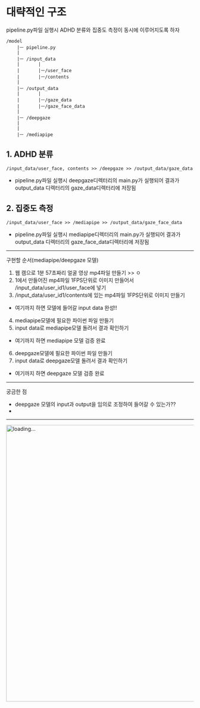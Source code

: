 # 대략적인 구조
pipeline.py파일 실행시 ADHD 분류와 집중도 측정이 동시에 이루어지도록 하자
```
/model
    |ㅡ pipeline.py
    |
    |ㅡ /input_data
    |       |
    |       |ㅡ/user_face
    |       |ㅡ/contents
    |
    |ㅡ /output_data
    |       |
    |       |ㅡ/gaze_data
    |       |ㅡ/gaze_face_data
    |
    |ㅡ /deepgaze
    |
    |
    |ㅡ /mediapipe
```

## 1. ADHD 분류
`/input_data/user_face, contents >> /deepgaze >> /output_data/gaze_data`
- pipeline.py파일 실행시 deepgaze디렉터리의 main.py가 실행되어 결과가 output_data 디렉터리의 gaze_data디렉터리에 저장됨

## 2. 집중도 측정
`/input_data/user_face >> /mediapipe >> /output_data/gaze_face_data`
- pipeline.py파일 실행시 mediapipe디렉터리의 main.py가 실행되어 결과가 output_data 디렉터리의 gaze_face_data디렉터리에 저장됨

--------
구현할 순서(mediapipe/deepgaze 모델)

1. 웹 캠으로 1분 57초짜리 얼굴 영상 mp4파일 만들기 >> ㅇ
2. 1에서 만들어진 mp4파일 1FPS단위로 이미지 만들어서 /input_data/user_id1/user_face에 넣기
3. /input_data/user_id1/contents에 있는 mp4파일 1FPS단위로 이미지 만들기
- 여기까지 하면 모델에 들어갈 input data 완성!!
4. mediapipe모델에 필요한 파이썬 파일 만들기
5. input data로 mediapipe모델 돌려서 결과 확인하기
- 여기까지 하면 mediapipe 모델 검증 완료
6. deepgaze모델에 필요한 파이썬 파일 만들기
7. input data로 deepgaze모델 돌려서 결과 확인하기
- 여기까지 하면 deepgaze 모델 검증 완료

--------
궁금한 점
- deepgaze 모델의 input과 output을 임의로 조정하여 들어갈 수 있는가??
- 

--------

<img width="743" alt="loading..." src="https://github.com/JooBok/eduFocus/model/architecture/first.png">
